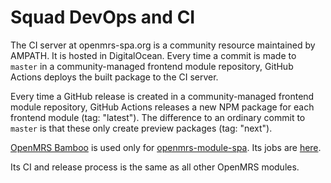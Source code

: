 # Squad DevOps and CI

The CI server at openmrs-spa.org is a community resource maintained by
AMPATH. It is hosted in DigitalOcean. Every time a commit is made to
`master` in a community-managed frontend module repository, GitHub Actions
deploys the built package to the CI server.

Every time a GitHub release is created in a community-managed frontend module repository, GitHub Actions releases a new NPM package for each frontend module (tag: "latest"). The difference to an ordinary commit to `master` is that these only create preview packages (tag: "next").

[OpenMRS Bamboo](https://ci.openmrs.org/allPlans.action) is used only for
[openmrs-module-spa](https://github.com/openmrs/openmrs-module-spa/). Its jobs
are [here](https://ci.openmrs.org/browse/SM).

Its CI and release process is the same as all other OpenMRS modules.

